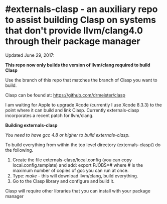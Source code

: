 #externals-clasp - an auxiliary repo to assist building Clasp on systems that don't provide llvm/clang4.0 through their package manager
===============

Updated June 29, 2017:

**This repo now only builds the version of llvm/clang required to build Clasp**

Use the branch of this repo that matches the branch of Clasp you want to build.

Clasp can be found at:   https://github.com/drmeister/clasp

I am waiting for Apple to upgrade Xcode (currently I use Xcode 8.3.3) to the point where it can build and link Clasp.
Currently externals-clasp incorporates a recent patch for llvm/clang.

**Building externals-clasp**

_You need to have gcc 4.8 or higher to build externals-clasp._

To build everything from within the top level directory (externals-clasp/) do the following.

1. Create the file externals-clasp/local.config (you can copy local.config.template) and add:   export PJOBS=# where # is the maximum number of copies of gcc you can run at once.
2. Type:  _make_    - this will download llvm/clang, build everything.
3. Go to the Clasp library and configure and build it.

Clasp will require other libraries that you can install with your package manager
